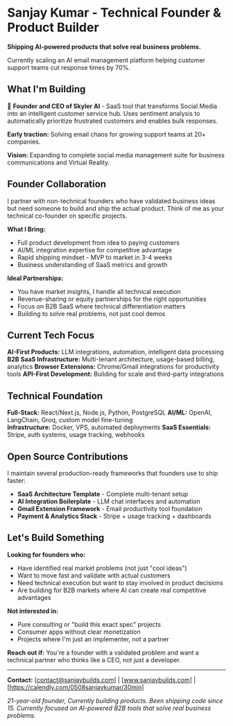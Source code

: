 # Sanjay Kumar - Technical Founder & Product Builder

**Shipping AI-powered products that solve real business problems.**

Currently scaling an AI email management platform helping customer support teams cut response times by 70%.

## What I'm Building

🚀 **Founder and CEO of Skyler AI** - SaaS tool that transforms Social Media into an intelligent customer service hub. Uses sentiment analysis to automatically prioritize frustrated customers and enables bulk responses.

**Early traction:** Solving email chaos for growing support teams at 20+ companies.

**Vision:** Expanding to complete social media management suite for business communications and Virtual Reality. 

## Founder Collaboration

I partner with non-technical founders who have validated business ideas but need someone to build and ship the actual product. Think of me as your technical co-founder on specific projects.

**What I Bring:**
- Full product development from idea to paying customers
- AI/ML integration expertise for competitive advantage  
- Rapid shipping mindset - MVP to market in 3-4 weeks
- Business understanding of SaaS metrics and growth

**Ideal Partnerships:**
- You have market insights, I handle all technical execution
- Revenue-sharing or equity partnerships for the right opportunities
- Focus on B2B SaaS where technical differentiation matters
- Building to solve real problems, not just cool demos

## Current Tech Focus

**AI-First Products:** LLM integrations, automation, intelligent data processing
**B2B SaaS Infrastructure:** Multi-tenant architecture, usage-based billing, analytics
**Browser Extensions:** Chrome/Gmail integrations for productivity tools
**API-First Development:** Building for scale and third-party integrations

## Technical Foundation

**Full-Stack:** React/Next.js, Node.js, Python, PostgreSQL
**AI/ML:** OpenAI, LangChain, Groq, custom model fine-tuning  
**Infrastructure:** Docker, VPS, automated deployments
**SaaS Essentials:** Stripe, auth systems, usage tracking, webhooks

## Open Source Contributions

I maintain several production-ready frameworks that founders use to ship faster:

- **SaaS Architecture Template** - Complete multi-tenant setup
- **AI Integration Boilerplate** - LLM chat interfaces and automation
- **Gmail Extension Framework** - Email productivity tool foundation
- **Payment & Analytics Stack** - Stripe + usage tracking + dashboards

## Let's Build Something

**Looking for founders who:**
- Have identified real market problems (not just "cool ideas")
- Want to move fast and validate with actual customers
- Need technical execution but want to stay involved in product decisions
- Are building for B2B markets where AI can create real competitive advantages

**Not interested in:**
- Pure consulting or "build this exact spec" projects
- Consumer apps without clear monetization
- Projects where I'm just an implementer, not a partner

**Reach out if:** You're a founder with a validated problem and want a technical partner who thinks like a CEO, not just a developer.

---

**Contact:** [contact@sanjaybuilds.com] | [www.sanjaybuilds.com] | [https://calendly.com/0508sanjaykumar/30min]

*21-year-old founder, Currently building products. Been shipping code since 15. Currently focused on AI-powered B2B tools that solve real business problems.*
